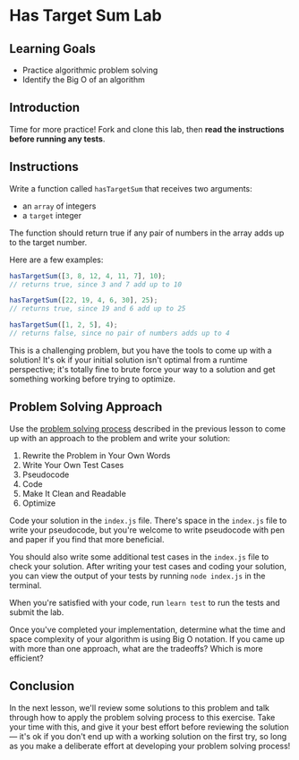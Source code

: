 # Has Target Sum Lab

## Learning Goals

- Practice algorithmic problem solving
- Identify the Big O of an algorithm

## Introduction

Time for more practice! Fork and clone this lab, then **read the instructions
before running any tests**.

## Instructions

Write a function called `hasTargetSum` that receives two arguments:

- an `array` of integers
- a `target` integer

The function should return true if any pair of numbers in the array adds up to
the target number.

Here are a few examples:

```js
hasTargetSum([3, 8, 12, 4, 11, 7], 10);
// returns true, since 3 and 7 add up to 10

hasTargetSum([22, 19, 4, 6, 30], 25);
// returns true, since 19 and 6 add up to 25

hasTargetSum([1, 2, 5], 4);
// returns false, since no pair of numbers adds up to 4
```

This is a challenging problem, but you have the tools to come up with a
solution! It's ok if your initial solution isn't optimal from a runtime
perspective; it's totally fine to brute force your way to a solution and get
something working before trying to optimize.

## Problem Solving Approach

Use the
[problem solving process](https://github.com/learn-co-curriculum/phase-1-algorithms-what-is-an-algorithm)
described in the previous lesson to come up with an approach to the problem and
write your solution:

1. Rewrite the Problem in Your Own Words
2. Write Your Own Test Cases
3. Pseudocode
4. Code
5. Make It Clean and Readable
6. Optimize

Code your solution in the `index.js` file. There's space in the `index.js` file
to write your pseudocode, but you're welcome to write pseudocode with pen and
paper if you find that more beneficial.

You should also write some additional test cases in the `index.js` file to check
your solution. After writing your test cases and coding your solution, you can
view the output of your tests by running `node index.js` in the terminal.

When you're satisfied with your code, run `learn test` to run the tests and
submit the lab.

Once you've completed your implementation, determine what the time and space
complexity of your algorithm is using Big O notation. If you came up with more
than one approach, what are the tradeoffs? Which is more efficient?

## Conclusion

In the next lesson, we'll review some solutions to this problem and talk through
how to apply the problem solving process to this exercise. Take your time with
this, and give it your best effort before reviewing the solution — it's ok if
you don't end up with a working solution on the first try, so long as you make a
deliberate effort at developing your problem solving process!

<!--  -->